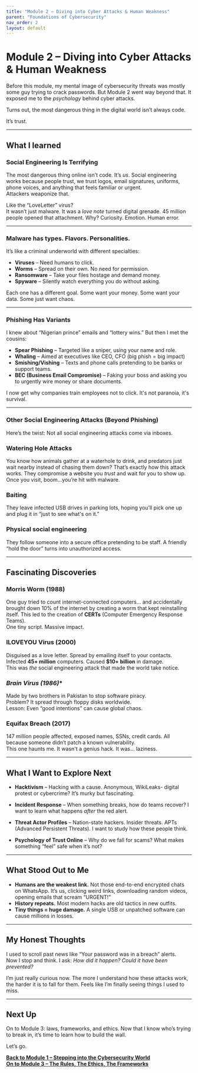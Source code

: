 ```yaml
---
title: "Module 2 – Diving into Cyber Attacks & Human Weakness"
parent: "Foundations of Cybersecurity"
nav_order: 2
layout: default
---
```


# Module 2 – Diving into Cyber Attacks & Human Weakness

Before this module, my mental image of cybersecurity threats was mostly some guy trying to crack passwords. But Module 2 went way beyond that. It exposed me to  the *psychology* behind cyber attacks.

Turns out, the most dangerous thing in the digital world isn’t always code.

It’s trust.

---

## What I learned

### **Social Engineering Is Terrifying**  
The most dangerous thing online isn’t code. It’s *us*. Social engineering works because people trust, we trust logos, email signatures, uniforms, phone voices, and anything that feels familiar or urgent.  
Attackers weaponize that.

Like the “LoveLetter” virus?  
It wasn’t just malware. It was a *love note* turned digital grenade. 45 million people opened that attachment. Why? Curiosity. Emotion. Human error.

---

### Malware has types. Flavors. Personalities.

It’s like a criminal underworld with different specialties:

- **Viruses** – Need humans to click. 
- **Worms** – Spread on their own. No need for permission.
- **Ransomware** – Take your files hostage and demand money.
- **Spyware** – Silently watch everything you do without asking.

Each one has a different goal. Some want your money. Some want your data. Some just want chaos.

---

### Phishing Has Variants

I knew about “Nigerian prince” emails and “lottery wins.” But then I met the cousins:

- **Spear Phishing** – Targeted like a sniper, using your name and role.
- **Whaling** – Aimed at executives like CEO, CFO (big phish = big impact)
- **Smishing/Vishing** – Texts and phone calls pretending to be banks or support teams.
- **BEC (Business Email Compromise)** – Faking your boss and asking you to urgently wire money or share documents.

I now get why companies train employees not to click. It's not paranoia, it's survival.

---

### Other Social Engineering Attacks (Beyond Phishing)

Here’s the twist: Not all social engineering attacks come via inboxes.

### **Watering Hole Attacks**  
You know how animals gather at a waterhole to drink, and predators just wait nearby instead of chasing them down? That’s exactly how this attack works. They compromise a website you *trust* and wait for you to show up. Once you visit, boom...you’re hit with malware.

### **Baiting**  
They leave infected USB drives in parking lots, hoping you’ll pick one up and plug it in “just to see what's on it.”

### **Physical social engineering**  
They follow someone into a secure office pretending to be staff. A friendly “hold the door” turns into unauthorized access.

---

## Fascinating Discoveries

### **Morris Worm (1988)**  
One guy tried to count internet-connected computers... and accidentally brought down 10% of the internet by creating a worm that kept reinstalling itself. This led to the creation of **CERTs** (Computer Emergency Response Teams).  
One tiny script. Massive impact.

### **ILOVEYOU Virus (2000)**  
Disguised as a love letter. Spread by emailing itself to your contacts. Infected **45+ million** computers. Caused **$10+ billion** in damage.  
This was *the* social engineering attack that made the world take notice.

### *Brain Virus (1986)**  
Made by two brothers in Pakistan to stop software piracy.  
Problem? It spread through floppy disks worldwide.  
Lesson: Even “good intentions” can cause global chaos.

### **Equifax Breach (2017)**  
147 million people affected, exposed names, SSNs, credit cards. All because someone didn’t patch a known vulnerability.  
This one haunts me. It wasn't a genius hack. It was... laziness.

---

## What I Want to Explore Next

- **Hacktivism** – Hacking with a cause. Anonymous, WikiLeaks- digital protest or cybercrime? It’s murky but fascinating.

- **Incident Response** – When something breaks, how do teams recover? I want to learn what happens *after* the red alert.

- **Threat Actor Profiles** – Nation-state hackers. Insider threats. APTs (Advanced Persistent Threats). I want to study how these people think.

- **Psychology of Trust Online** – Why do we fall for scams? What makes something “feel” safe when it’s not?

---

## What Stood Out to Me

- **Humans are the weakest link.** Not those end-to-end encrypted chats on WhatsApp. It’s us, clicking weird links, downloading random videos, opening emails that scream “URGENT!”
- **History repeats.** Most modern hacks are old tactics in new outfits.
- **Tiny things = huge damage.** A single USB or unpatched software can cause millions in losses.

---

## My Honest Thoughts

I used to scroll past news like “Your password was in a breach” alerts.  
Now I stop and think. I ask: *How did it happen? Could it have been prevented?*

I’m just really curious now.
The more I understand how these attacks work, the harder it is to fall for them.
Feels like I’m finally seeing things I used to miss.

---

## Next Up

On to Module 3: laws, frameworks, and ethics. Now that I know who’s trying to break in, it’s time to learn how to build the wall.

Let’s go.

[**Back to Module 1 – Stepping into the Cybersecurity World**](./module-01.md)  
[**On to Module 3 – The Rules, The Ethics, The Frameworks**](./module-03.md)


